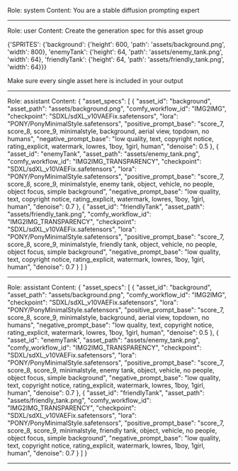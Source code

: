 Role: system
Content: You are a stable diffusion prompting expert
__________________
Role: user
Content: Create the generation spec for this asset group



{'SPRITES': {'background': {'height': 600, 'path': 'assets/background.png', 'width': 800}, 'enemyTank': {'height': 64, 'path': 'assets/enemy_tank.png', 'width': 64}, 'friendlyTank': {'height': 64, 'path': 'assets/friendly_tank.png', 'width': 64}}}



Make sure every single asset here is included in your output
__________________
Role: assistant
Content: {
  "asset_specs": [
    {
      "asset_id": "background",
      "asset_path": "assets/background.png",
      "comfy_workflow_id": "IMG2IMG",
      "checkpoint": "SDXL/sdXL_v10VAEFix.safetensors",
      "lora": "PONY/PonyMinimalStyle.safetensors",
      "positive_prompt_base": "score_7, score_8, score_9, minimalstyle, background, aerial view, topdown, no humans",
      "negative_prompt_base": "low quality, text, copyright notice, rating_explicit, watermark, lowres, 1boy, 1girl, human",
      "denoise": 0.5
    },
    {
      "asset_id": "enemyTank",
      "asset_path": "assets/enemy_tank.png",
      "comfy_workflow_id": "IMG2IMG_TRANSPARENCY",
      "checkpoint": "SDXL/sdXL_v10VAEFix.safetensors",
      "lora": "PONY/PonyMinimalStyle.safetensors",
      "positive_prompt_base": "score_7, score_8, score_9, minimalstyle, enemy tank, object, vehicle, no people, object focus, simple background",
      "negative_prompt_base": "low quality, text, copyright notice, rating_explicit, watermark, lowres, 1boy, 1girl, human",
      "denoise": 0.7
    },
    {
      "asset_id": "friendlyTank",
      "asset_path": "assets/friendly_tank.png",
      "comfy_workflow_id": "IMG2IMG_TRANSPARENCY",
      "checkpoint": "SDXL/sdXL_v10VAEFix.safetensors",
      "lora": "PONY/PonyMinimalStyle.safetensors",
      "positive_prompt_base": "score_7, score_8, score_9, minimalstyle, friendly tank, object, vehicle, no people, object focus, simple background",
      "negative_prompt_base": "low quality, text, copyright notice, rating_explicit, watermark, lowres, 1boy, 1girl, human",
      "denoise": 0.7
    }
  ]
}
__________________
Role: assistant
Content: {
 "asset_specs": [
  {
   "asset_id": "background",
   "asset_path": "assets/background.png",
   "comfy_workflow_id": "IMG2IMG",
   "checkpoint": "SDXL/sdXL_v10VAEFix.safetensors",
   "lora": "PONY/PonyMinimalStyle.safetensors",
   "positive_prompt_base": "score_7, score_8, score_9, minimalstyle, background, aerial view, topdown, no humans",
   "negative_prompt_base": "low quality, text, copyright notice, rating_explicit, watermark, lowres, 1boy, 1girl, human",
   "denoise": 0.5
  },
  {
   "asset_id": "enemyTank",
   "asset_path": "assets/enemy_tank.png",
   "comfy_workflow_id": "IMG2IMG_TRANSPARENCY",
   "checkpoint": "SDXL/sdXL_v10VAEFix.safetensors",
   "lora": "PONY/PonyMinimalStyle.safetensors",
   "positive_prompt_base": "score_7, score_8, score_9, minimalstyle, enemy tank, object, vehicle, no people, object focus, simple background",
   "negative_prompt_base": "low quality, text, copyright notice, rating_explicit, watermark, lowres, 1boy, 1girl, human",
   "denoise": 0.7
  },
  {
   "asset_id": "friendlyTank",
   "asset_path": "assets/friendly_tank.png",
   "comfy_workflow_id": "IMG2IMG_TRANSPARENCY",
   "checkpoint": "SDXL/sdXL_v10VAEFix.safetensors",
   "lora": "PONY/PonyMinimalStyle.safetensors",
   "positive_prompt_base": "score_7, score_8, score_9, minimalstyle, friendly tank, object, vehicle, no people, object focus, simple background",
   "negative_prompt_base": "low quality, text, copyright notice, rating_explicit, watermark, lowres, 1boy, 1girl, human",
   "denoise": 0.7
  }
 ]
}
__________________
